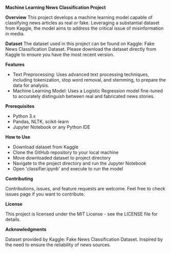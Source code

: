 **Machine Learning News Classification Project**

**Overview**
This project develops a machine learning model capable of classifying news articles as real or fake. Leveraging a substantial dataset from Kaggle, the model aims to address the critical issue of misinformation in media.

**Dataset**
The dataset used in this project can be found on Kaggle: Fake News Classification Dataset. Please download the dataset directly from Kaggle to ensure you have the most recent version.

**Features**
- Text Preprocessing: Uses advanced text processing techniques, including tokenization, stop word removal, and stemming, to prepare the data for analysis.
- Machine Learning Model: Uses a Logistic Regression model fine-tuned to accurately distinguish between real and fabricated news stories.

**Prerequisites**

- Python 3.x
- Pandas, NLTK, scikit-learn
- Jupyter Notebook or any Python IDE

**How to Use**

- Download dataset from Kaggle
- Clone the GitHub repository to your local machine
- Move downloaded dataset to project directory 
- Navigate to the project directory and run the Jupyter Notebook
- Open 'classifier.ipynb' and execute to run the model

**Contributing**

Contributions, issues, and feature requests are welcome. Feel free to check issues page if you want to contribute.

**License**

This project is licensed under the MIT License - see the LICENSE file for details.

**Acknowledgments**

Dataset provided by Kaggle: Fake News Classification Dataset.
Inspired by the need to ensure the reliability of news sources.
